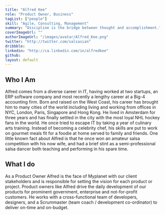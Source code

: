 ```yaml
---
title: "Alfred Kee"
role: "Product Owner, Business"
tagList: ["people"]
skill: "Agile, Consulting, Management"
summary: "Discipline is the bridge between thought and accomplishment."
coverImageUrl: ""
authorImageUrl: "/images/avatar/Alfred_Kee.png"
twitter: "http://twitter.com/salsasian"
dribbble:
linkedin: "http://ca.linkedin.com/in/alfredkee"
github:
layout: default
---
```


## Who I Am

Alfred comes from a diverse career in IT, having worked at two startups, an ERP software company and most recently a lengthy career at a Big-4 accounting firm.  Born and raised on the West Coast, his career has brought him to many cities of the world including living and working from offices in NYC, London, Paris, Singapore and Hong Kong.  He lived in Amsterdam for three years and has finally settled in the city with the most loyal NHL hockey fans in the world.  He once tried to escape IT by taking a year of culinary arts training.  Instead of becoming a celebrity chef, his skills are put to work on gourmet meals fit for a foodie at home served to family and friends.  One little known fact about Alfred is that he once won an amateur salsa competition with his now wife, and had a brief stint as a semi-professional salsa dancer both teaching and performing in his spare time.

## What I do

As a Product Owner Alfred is the face of Myplanet with our client stakeholders and is responsible for setting the vision for each product or project. Product owners like Alfred drive the daily development of our products for prominent government, enterprise and not-for-profit customers. He works with a cross-functional team of developers, designers, and a Scrummaster (team coach / development co-ordinator) to deliver on-time and on-budget.
